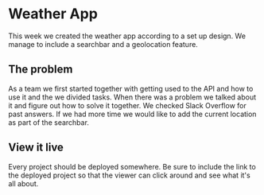 # Weather App

This week we created the weather app according to a set up design. We manage to include a searchbar and a geolocation feature.

## The problem

As a team we first started together with getting used to the API and how to use it and the we divided tasks. When there was a problem we talked about it and figure out how to solve it together. We checked Slack Overflow for past answers. If we had more time we would like to add the current location as part of the searchbar.

## View it live

Every project should be deployed somewhere. Be sure to include the link to the deployed project so that the viewer can click around and see what it's all about.
